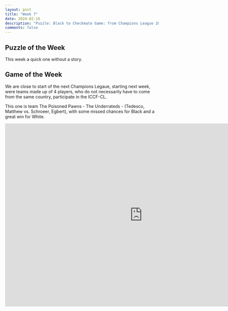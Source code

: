 ```yaml
---
layout: post
title: "Week 7"
date: 2024-02-16
description: "Puzzle: Black to Checkmate Game: from Champions League 2021 The Poisoned Pawns vs The Underrateds"
comments: false
---
```


## Puzzle of the Week

This week a quick one without a story.

<div class="cbdiagram"
data-size="400"
data-fen="8/r5k1/6pb/2RQ4/qPKP4/2P2P1P/8/8 b - - 0 1"
data-legend="Black to checkmate"
data-hint="Don't line up your pieces in a way that they can't be captured."
data-solution="a4a2">
</div>


## Game of the Week

We are close to start of the next Champions Legaue, starting next week, were teams made up of 4 players, who do not necessarily have to come from the same country, participate in the ICCF-CL.

This one is team The Poisoned Pawns - The Underrateds - (Tedesco, Matthew vs. Schroeer, Egbert), with some missed chances for Black and a great win for White.


<iframe style='border: 0;' width='900px' height='600px' src='https://share.chessbase.com/SharedGames/frame/?p=+hMLpqrrMZk/YsZYsTyWlZarlilS3mIX/T+aaePeIIqUrFSkhXo57sFvQai//aod'></iframe>